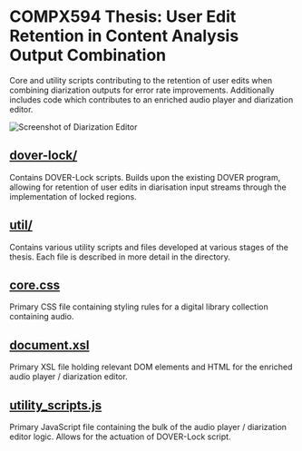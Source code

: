 <!-- Project Title -->
# COMPX594 Thesis: User Edit Retention in Content Analysis Output Combination

<!-- Project Description -->
Core and utility scripts contributing to the retention of user edits when combining diarization outputs for error rate improvements. Additionally includes code which contributes to an enriched audio player and diarization editor. 

![Screenshot of Diarization Editor](https://i.imgur.com/xoeLleM.png)

<!-- Directories -->
## [dover-lock/](dover-lock)
Contains DOVER-Lock scripts. Builds upon the existing DOVER program, allowing for retention of user edits in diarisation input streams through the implementation of locked regions.

## [util/](util)
Contains various utility scripts and files developed at various stages of the thesis. Each file is described in more detail in the directory.

<!-- Files -->
## [core.css](core.css)
Primary CSS file containing styling rules for a digital library collection containing audio.

## [document.xsl](document.xsl)
Primary XSL file holding relevant DOM elements and HTML for the enriched audio player / diarization editor.

## [utility_scripts.js](utility_scripts)
Primary JavaScript file containing the bulk of the audio player / diarization editor logic. Allows for the actuation of DOVER-Lock script.